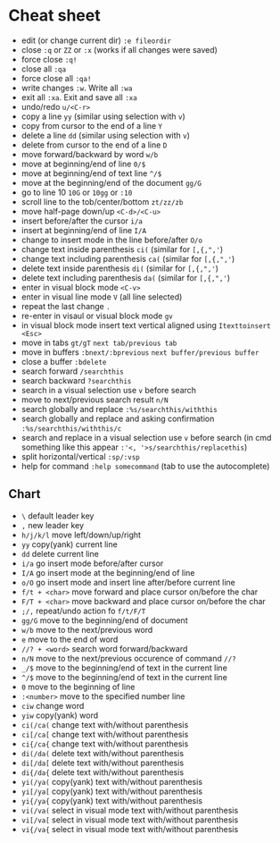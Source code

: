 # Cheat sheet
* edit (or change current dir) `:e fileordir`
* close `:q` or `ZZ` or `:x` (works if all changes were saved)
* force close `:q!`
* close all `:qa`
* force close all `:qa!`
* write changes `:w`. Write all `:wa`
* exit all `:xa`. Exit and save all `:xa`
* undo/redo `u/<C-r>`
* copy a line `yy` (similar using selection with `v`)
* copy from cursor to the end of a line `Y`
* delete a line `dd` (similar using selection with `v`)
* delete from cursor to the end of a line `D`
* move forward/backward by word `w/b`
* move at beginning/end of line `0/$`
* move at beginning/end of text line `^/$`
* move at the beginning/end of the document `gg/G`
* go to line 10 `10G` or `10gg` or `:10`
* scroll line to the tob/center/bottom `zt/zz/zb`
* move half-page down/up `<C-d>/<C-u>`
* insert before/after the cursor `i/a`
* insert at beginning/end of line `I/A`
* change to insert mode in the line before/after `O/o`
* change text inside parenthesis `ci(` (similar for `[,{,",'`)
* change text including parenthesis `ca(` (similar for `[,{,",'`)
* delete text inside parenthesis `di(` (similar for `[,{,",'`)
* delete text including parenthesis `da(` (similar for `[,{,",'`)
* enter in visual block mode `<C-v>`
* enter in visual line mode `V` (all line selected)
* repeat the last change `.`
* re-enter in visaul or visual block mode `gv`
* in visual block mode insert text vertical aligned using `Itexttoinsert <Esc>`
* move in tabs `gt/gT` `next tab/previous tab`
* move in buffers `:bnext/:bprevious` `next buffer/previous buffer`
* close a buffer `:bdelete`
* search forward `/searchthis`
* search backward `?searchthis`
* search in a visual selection use `v` before search
* move to next/previous search result `n/N`
* search globally and replace `:%s/searchthis/withthis`
* search globally and replace and asking confirmation `:%s/searchthis/withthis/c`
* search and replace in a visual selection use `v` before search (in cmd something like this appear `:'<, '>s/searchthis/replacethis`)
* split horizontal/vertical `:sp/:vsp`
* help for command `:help somecommand` (tab to use the autocomplete)

## Chart
* `\` default leader key
* `,` new leader key
* `h/j/k/l` move left/down/up/right
* `yy` copy(yank) current line
* `dd` delete current line
* `i/a` go insert mode before/after cursor
* `I/A` go insert mode at the beginning/end of line
* `o/O` go insert mode and insert line after/before current line
* `f/t + <char>` move forward and place cursor on/before the char
* `F/T + <char>` move backward and place cursor on/before the char
* `;/,` repeat/undo action fo `f/t/F/T`
* `gg/G` move to the beginning/end of document
* `w/b` move to the next/previous word
* `e` move to the end of word
* `//? + <word>` search word forward/backward
* `n/N` move to the next/previous occurence of command `//?`
* `_/$` move to the beginning/end of text in the current line
* `^/$` move to the beginning/end of text in the current line
* `0` move to the beginning of line
* `:<number>` move to the specified number line
* `ciw` change word
* `yiw` copy(yank) word
* `ci(/ca(` change text with/without parenthesis
* `ci[/ca[` change text with/without parenthesis
* `ci{/ca{` change text with/without parenthesis
* `di(/da(` delete text with/without parenthesis
* `di[/da[` delete text with/without parenthesis
* `di{/da{` delete text with/without parenthesis
* `yi(/ya(` copy(yank) text with/without parenthesis
* `yi[/ya[` copy(yank) text with/without parenthesis
* `yi{/ya{` copy(yank) text with/without parenthesis
* `vi(/va(` select in visual mode text with/without parenthesis
* `vi[/va[` select in visual mode text with/without parenthesis
* `vi{/va{` select in visual mode text with/without parenthesis

